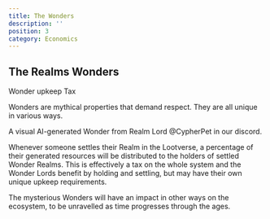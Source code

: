 ```yaml
---
title: The Wonders
description: ''
position: 3
category: Economics
---
```


## The Realms Wonders
Wonder upkeep Tax

Wonders are mythical properties that demand respect. They are all unique in various ways.


A visual AI-generated Wonder from Realm Lord @CypherPet in our discord.

Whenever someone settles their Realm in the Lootverse, a percentage of their generated resources will be distributed to the holders of settled Wonder Realms. 
This is effectively a tax on the whole system and the Wonder Lords benefit by holding and settling, but may have their own unique upkeep requirements.

The mysterious Wonders will have an impact in other ways on the ecosystem, to be unravelled as time progresses through the ages.
